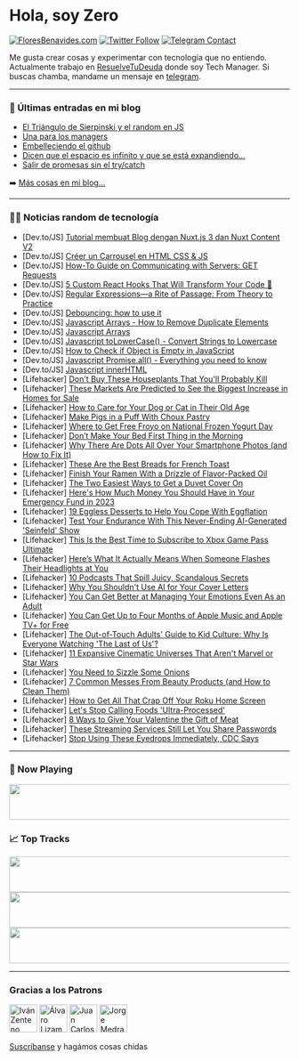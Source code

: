 # Hola, soy Zero

[![FloresBenavides.com](https://img.shields.io/website?down_message=oops&label=MiBlog&style=for-the-badge&up_message=online&url=https%3A%2F%2Ffloresbenavides.com)](https://floresbenavides.com) [![Twitter Follow](https://img.shields.io/twitter/follow/ZeroDragon?color=%231DA1F2&label=Follow&logo=twitter&logoColor=ffffff&style=for-the-badge)](https://twitter.com/zerodragon) [![Telegram Contact](https://img.shields.io/badge/escr%C3%ADbeme-ZeroDragon-%2326A5E4?style=for-the-badge&logo=telegram)](https://t.me/zerodragon)

Me gusta crear cosas y experimentar con tecnología que no entiendo.
Actualmente trabajo en [ResuelveTuDeuda](http://github.com/resuelve) donde soy Tech Manager.
Si buscas chamba, mandame un mensaje en [telegram](https://t.me/zerodragon).

---

### 📕 Últimas entradas en mi blog
<!-- BLOG-POST-LIST:START -->
- [El Triángulo de Sierpinski y el random en JS](https://floresbenavides.com/el-triangulo-de-sierpinski-y-el-random-en-js/)
- [Una para los managers](https://floresbenavides.com/una-para-los-managers/)
- [Embelleciendo el github](https://floresbenavides.com/embelleciendo-el-github/)
- [Dicen que el espacio es infinito y que se está expandiendo…](https://floresbenavides.com/dicen-que-el-espacio-es-infinito-y-que-se-esta-expandiendo/)
- [Salir de promesas sin el try/catch](https://floresbenavides.com/salir-de-promesas-sin-el-try-catch/)
<!-- BLOG-POST-LIST:END -->

➡️ [Más cosas en mi blog...](https://floresbenavides.com)

---

### 👨‍💻 Noticias random de tecnología
<!-- TECH-POSTS:START -->
- [Dev.to/JS] [Tutorial membuat Blog dengan Nuxt.js 3 dan Nuxt Content V2](https://dev.to/narr07/tutorial-membuat-blog-dengan-nuxtjs-3-dan-nuxt-content-v2-2eo)
- [Dev.to/JS] [Créer un Carrousel en HTML CSS &amp; JS](https://dev.to/blakvghost/creer-un-carrousel-en-html-css-js-4bih)
- [Dev.to/JS] [How-To Guide on Communicating with Servers: GET Requests](https://dev.to/jmckeag/how-to-guide-on-communicating-with-servers-get-requests-1pd7)
- [Dev.to/JS] [5 Custom React Hooks That Will Transform Your Code 🤖](https://dev.to/naubit/5-custom-react-hooks-that-will-transform-your-code-emo)
- [Dev.to/JS] [Regular Expressions—a Rite of Passage: From Theory to Practice](https://dev.to/rhieger/regular-expressions-a-rite-of-passage-from-theory-to-practice-2ii5)
- [Dev.to/JS] [Debouncing: how to use it](https://dev.to/ajidk16/debouncing-how-to-use-it-b7m)
- [Dev.to/JS] [Javascript Arrays - How to Remove Duplicate Elements](https://dev.to/smpnjn/javascript-arrays-how-to-remove-duplicate-elements-2mc2)
- [Dev.to/JS] [Javascript Arrays](https://dev.to/smpnjn/javascript-arrays-32co)
- [Dev.to/JS] [Javascript toLowerCase&lpar;&rpar; - Convert Strings to Lowercase](https://dev.to/smpnjn/javascript-tolowercase-convert-strings-to-lowercase-446i)
- [Dev.to/JS] [How to Check if Object is Empty in JavaScript](https://dev.to/smpnjn/how-to-check-if-object-is-empty-in-javascript-5afl)
- [Dev.to/JS] [Javascript Promise.all&lpar;&rpar; - Everything you need to know](https://dev.to/smpnjn/javascript-promiseall-everything-you-need-to-know-3836)
- [Dev.to/JS] [Javascript innerHTML](https://dev.to/smpnjn/javascript-innerhtml-4lh)
- [Lifehacker] [Don&#39;t Buy These Houseplants That You&#39;ll Probably Kill](https://lifehacker.com/dont-buy-these-houseplants-that-youll-probably-kill-1850066851)
- [Lifehacker] [These Markets Are Predicted to See the Biggest Increase in Homes for Sale](https://lifehacker.com/these-markets-are-predicted-to-see-the-biggest-increase-1850066839)
- [Lifehacker] [How to Care for Your Dog or Cat in Their Old Age](https://lifehacker.com/how-to-care-for-your-dog-or-cat-in-their-old-age-1850072347)
- [Lifehacker] [Make Pigs in a Puff With Choux Pastry](https://lifehacker.com/make-pigs-in-a-puff-with-choux-pastry-1850072140)
- [Lifehacker] [Where to Get Free Froyo on National Frozen Yogurt Day](https://lifehacker.com/where-to-get-free-froyo-on-national-frozen-yogurt-day-1850072058)
- [Lifehacker] [Don’t Make Your Bed First Thing in the Morning](https://lifehacker.com/don-t-make-your-bed-first-thing-in-the-morning-1850072218)
- [Lifehacker] [Why There Are Dots All Over Your Smartphone Photos &lpar;and How to Fix It&rpar;](https://lifehacker.com/why-there-are-dots-all-over-your-smartphone-photos-and-1850072094)
- [Lifehacker] [These Are the Best Breads for French Toast](https://lifehacker.com/these-are-the-best-breads-for-french-toast-1850072130)
- [Lifehacker] [Finish Your Ramen With a Drizzle of Flavor-Packed Oil](https://lifehacker.com/finish-your-ramen-with-a-drizzle-of-flavor-packed-oil-1850071841)
- [Lifehacker] [The Two Easiest Ways to Get a Duvet Cover On](https://lifehacker.com/the-two-easiest-ways-to-get-a-duvet-cover-on-1850071716)
- [Lifehacker] [Here&#39;s How Much Money You Should Have in Your Emergency Fund in 2023](https://lifehacker.com/heres-how-much-money-you-should-have-in-your-emergency-1850070761)
- [Lifehacker] [19 Eggless Desserts to Help You Cope With Eggflation](https://lifehacker.com/19-eggless-desserts-to-help-you-cope-with-eggflation-1850071224)
- [Lifehacker] [Test Your Endurance With This Never-Ending AI-Generated &#39;Seinfeld&#39; Show](https://lifehacker.com/test-your-endurance-with-this-never-ending-ai-generated-1850070188)
- [Lifehacker] [This Is the Best Time to Subscribe to Xbox Game Pass Ultimate](https://lifehacker.com/this-is-the-best-time-to-subscribe-to-xbox-game-pass-ul-1850070633)
- [Lifehacker] [Here’s What It Actually Means When Someone Flashes Their Headlights at You](https://lifehacker.com/here-s-what-it-actually-means-when-someone-flashes-thei-1850070282)
- [Lifehacker] [10 Podcasts That Spill Juicy, Scandalous Secrets](https://lifehacker.com/10-podcasts-that-spill-juicy-scandalous-secrets-1850045092)
- [Lifehacker] [Why You Shouldn&#39;t Use AI for Your Cover Letters](https://lifehacker.com/why-you-shouldnt-use-ai-for-your-cover-letters-1850067441)
- [Lifehacker] [You Can Get Better at Managing Your Emotions Even As an Adult](https://lifehacker.com/you-can-get-better-at-managing-your-emotions-even-as-an-1850056683)
- [Lifehacker] [You Can Get Up to Four Months of Apple Music and Apple TV+ for Free](https://lifehacker.com/you-can-get-up-to-four-months-of-apple-music-and-apple-1850069330)
- [Lifehacker] [The Out-of-Touch Adults&#39; Guide to Kid Culture: Why Is Everyone Watching &#39;The Last of Us&#39;?](https://lifehacker.com/why-is-everyone-watching-the-last-of-us-the-out-of-tou-1850068835)
- [Lifehacker] [11 Expansive Cinematic Universes That Aren&#39;t Marvel or Star Wars](https://lifehacker.com/11-expansive-cinematic-universes-that-arent-marvel-or-s-1850060990)
- [Lifehacker] [You Need to Sizzle Some Onions](https://lifehacker.com/you-need-to-sizzle-some-onions-1850068583)
- [Lifehacker] [7 Common Messes From Beauty Products &lpar;and How to Clean Them&rpar;](https://lifehacker.com/7-common-messes-from-beauty-products-and-how-to-clean-1850067292)
- [Lifehacker] [How to Get All That Crap Off Your Roku Home Screen](https://lifehacker.com/how-to-get-all-that-shit-off-your-roku-home-screen-1850067237)
- [Lifehacker] [Let&#39;s Stop Calling Foods &#39;Ultra-Processed&#39;](https://lifehacker.com/lets-stop-calling-foods-ultra-processed-1850067013)
- [Lifehacker] [8 Ways to Give Your Valentine the Gift of Meat](https://lifehacker.com/8-ways-to-give-your-valentine-the-gift-of-meat-1850066252)
- [Lifehacker] [These Streaming Services Still Let You Share Passwords](https://lifehacker.com/these-streaming-services-still-let-you-share-passwords-1850065273)
- [Lifehacker] [Stop Using These Eyedrops Immediately, CDC Says](https://lifehacker.com/stop-using-these-eyedrops-immediately-cdc-says-1850066025)<!-- TECH-POSTS:END -->

---

### 🎵 Now Playing
<a href="https://spotify-now-playing-dun.vercel.app/now-playing?open"><img src="https://spotify-now-playing-dun.vercel.app/now-playing" width="540" height="64"></a>

### 📈 Top Tracks
<a href="https://spotify-now-playing-dun.vercel.app/top-tracks?i=1&open"><img src="https://spotify-now-playing-dun.vercel.app/top-tracks?i=1" width="540" height="64"></a>
<a href="https://spotify-now-playing-dun.vercel.app/top-tracks?i=2&open"><img src="https://spotify-now-playing-dun.vercel.app/top-tracks?i=2" width="540" height="64"></a>
<a href="https://spotify-now-playing-dun.vercel.app/top-tracks?i=3&open"><img src="https://spotify-now-playing-dun.vercel.app/top-tracks?i=3" width="540" height="64"></a>

---

### Gracias a los Patrons
[<img src="https://avatars.githubusercontent.com/u/243380?v=4" alt="Iván Zenteno" width="50px">](https://github.com/k001) [<img src="https://avatars.githubusercontent.com/u/19955639?v=4" alt="Álvaro Lizama" width="50px">](https://github.com/alvarolizama) [<img src="https://avatars.githubusercontent.com/u/2718753?v=4" alt="Juan Carlos Ruiz" width="50px">](https://github.com/JuanCrg90) [<img src="https://avatars.githubusercontent.com/u/37025?v=4" alt="Jorge Medrano" width="50px">](https://github.com/h1pp1e) 

[Suscríbanse](https://www.patreon.com/zerodragon) y hagámos cosas chidas
